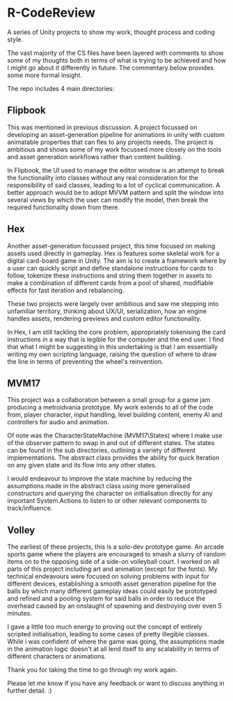 # R-CodeReview
A series of Unity projects to show my work, thought process and coding style.

The vast majority of the CS files have been layered with comments to show some of my thoughts both in terms of what
is trying to be achieved and how I might go about it differently in future. The commentary below provides some more 
formal insight.

The repo includes 4 main directories:

Flipbook
--------------------------------------------------------------------------------------------------------------------
This was mentioned in previous discussion. A project focussed on developing an asset-generation 
pipeline for animations in unity with custom animatable properties that can flex to any projects needs. The
project is ambitious and shows some of my work focussed more closely on the tools and asset generation 
workflows rather than content building.

In Flipbook, the UI used to manage the editor window is an attempt to break the functionality into classes without 
any real consideration for the responsibility of said classes, leading to a lot of cyclical communication. A better
approach would be to adopt MVVM pattern and split the window into several views by which the user can modify the 
model, then break the required functionality down from there.

Hex
--------------------------------------------------------------------------------------------------------------------
Another asset-generation focussed project, this time focused on making assets used directly in gameplay.
Hex is features some skeletal work for a digital card-board game in Unity. The aim is to create a framework 
where by a user can quickly script and define standalone instructions for cards to follow, tokenize these 
instructions and string them together in assets to make a combination of different cards from a pool of shared,
modifiable effects for fast iteration and rebalancing.

These two projects were largely over ambitious and saw me stepping into unfamiliar territory, thinking about UX/UI,
serialization, how an engine handles assets, rendering previews and custom editor functionality. 

In Hex, I am still tackling the core problem, appropriately tokenising the card instructions in a way that is 
legible for the computer and the end user. I find that what I might be suggesting in this undertaking is that I am
essentially writing my own scripting language, raising the question of where to draw the line in terms of preventing
the wheel's reinvention.

MVM17
--------------------------------------------------------------------------------------------------------------------
This project was a collaboration between a small group for a game jam producing a metroidvania prototype. My work 
extends to all of the code from, player character, input handling, level building content, enemy AI and controllers 
for audio and animation.

Of note was the CharacterStateMachine (MVM17\States) where I make use of the observer pattern to swap in and out of
different states. The states can be found in the sub directories, outlining a variety of different implementations.
The abstract class provides the ability for quick iteration on any given state and its flow into any other states.

I would endeavour to improve the state machine by reducing the assumptions made in the abstract class using more 
generalised constructors and querying the character on initialisation directly for any important System.Actions to
listen to or other relevant components to track/influence.

Volley
--------------------------------------------------------------------------------------------------------------------
The earliest of these projects, this is a solo-dev prototype game. An arcade sports game where the players are 
encouraged to smash a slurry of random items on to the opposing side of a side-on volleyball court. I worked on all
parts of this project including art and animation (except for the fonts). My technical endeavours were focused on 
solving problems with input for different devices, establishing a smooth asset generation pipeline for the balls by
which many different gameplay ideas could easily be prototyped and refined and a pooling system for said balls in 
order to reduce the overhead caused by an onslaught of spawning and destroying over even 5 minutes.

I gave a little too much energy to proving out the concept of entirely scripted initialisation, leading to some 
cases of pretty illegible classes. While i was confident of where the game was going, the assumptions made in the
animation logic doesn't at all lend itself to any scalability in terms of different characters or animations.

Thank you for taking the time to go through my work again.

Please let me know if you have any feedback or want to discuss anything in further detail. :)
